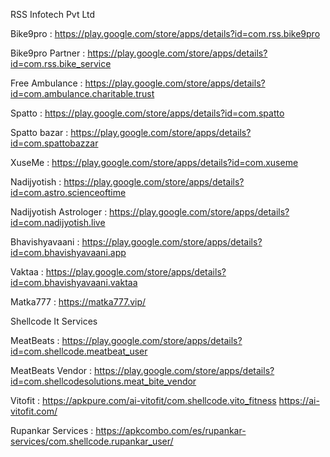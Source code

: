 RSS Infotech Pvt Ltd

Bike9pro : https://play.google.com/store/apps/details?id=com.rss.bike9pro

Bike9pro Partner : https://play.google.com/store/apps/details?id=com.rss.bike_service

Free Ambulance : https://play.google.com/store/apps/details?id=com.ambulance.charitable.trust

Spatto : https://play.google.com/store/apps/details?id=com.spatto

Spatto bazar : https://play.google.com/store/apps/details?id=com.spattobazzar

XuseMe : https://play.google.com/store/apps/details?id=com.xuseme

Nadijyotish : https://play.google.com/store/apps/details?id=com.astro.scienceoftime

Nadijyotish Astrologer : https://play.google.com/store/apps/details?id=com.nadijyotish.live

Bhavishyavaani : https://play.google.com/store/apps/details?id=com.bhavishyavaani.app

Vaktaa :  https://play.google.com/store/apps/details?id=com.bhavishyavaani.vaktaa

Matka777 : https://matka777.vip/

Shellcode It Services

MeatBeats : https://play.google.com/store/apps/details?id=com.shellcode.meatbeat_user

MeatBeats Vendor : https://play.google.com/store/apps/details?id=com.shellcodesolutions.meat_bite_vendor

Vitofit : https://apkpure.com/ai-vitofit/com.shellcode.vito_fitness
          https://ai-vitofit.com/

Rupankar Services : https://apkcombo.com/es/rupankar-services/com.shellcode.rupankar_user/




